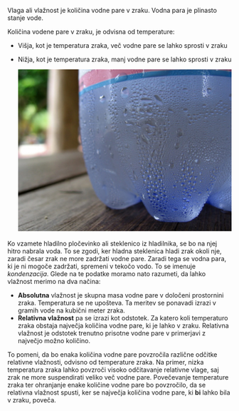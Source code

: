 Vlaga ali vlažnost je količina vodne pare v zraku. Vodna para je plinasto stanje vode.

Količina vodene pare v zraku, je odvisna od temperature:
- Višja, kot je temperatura zraka, več vodne pare se lahko sprosti v zraku
- Nižja, kot je temperatura zraka, manj vodne pare se lahko sprosti v zraku

    ![](images/condensation.jpg)

Ko vzamete hladilno pločevinko ali steklenico iz hladilnika, se bo na njej hitro nabrala voda. To se zgodi, ker hladna steklenica hladi zrak okoli nje, zaradi česar zrak ne more zadržati vodne pare. Zaradi tega se vodna para, ki je ni mogoče zadržati, spremeni v tekočo vodo. To se imenuje *kondenzacija*. Glede na te podatke moramo nato razumeti, da lahko vlažnost merimo na dva načina:

- **Absolutna** vlažnost je skupna masa vodne pare v določeni prostornini zraka. Temperatura se ne upošteva. Ta meritev se ponavadi izrazi v gramih vode na kubični meter zraka.
- **Relativna vlažnost** pa se izrazi kot odstotek. Za katero koli temperaturo zraka obstaja največja količina vodne pare, ki je lahko v zraku. Relativna vlažnost je odstotek trenutno prisotne vodne pare v primerjavi z največjo možno količino.

To pomeni, da bo enaka količina vodne pare povzročila različne odčitke relativne vlažnosti, odvisno od temperature zraka. Na primer, nizka temperatura zraka lahko povzroči visoko odčitavanje relativne vlage, saj zrak ne more suspendirati veliko več vodne pare. Povečevanje temperature zraka ter ohranjanje enake količine vodne pare bo povzročilo, da se relativna vlažnost spusti, ker se največja količina vodne pare, ki **bi** lahko bila v zraku, poveča.

